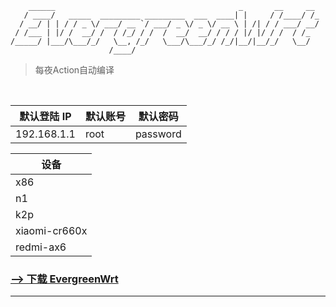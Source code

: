 ```
    ______                                         _       __     __ 
   / ____/   _____  _________ _________  ___  ____| |     / /____/ /_
  / __/ | | / / _ \/ ___/ __ `/ ___/ _ \/ _ \/ __ \ | /| / / ___/ __/
 / /___ | |/ /  __/ /  / /_/ / /  /  __/  __/ / / / |/ |/ / /  / /_  
/_____/ |___/\___/_/   \__, /_/   \___/\___/_/ /_/|__/|__/_/   \__/  
                      /____/                                         
```

> 每夜Action自动编译

<br/>

| 默认登陆 IP | 默认账号 | 默认密码 |
| ----------- | -------- | -------- |
| 192.168.1.1 | root     | password |

| 设备          |
| ------------- |
| x86         |
| n1        |
| k2p           |
| xiaomi-cr660x |
| redmi-ax6     |

### [--> 下载 EvergreenWrt](https://github.com/c3p7f2/build-openwrt/releases/tag/EvergreenWrt)

<hr/>
